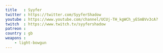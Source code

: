 ```yaml
---
title   : Syyfer
twitter : https://twitter.com/SyyferShadow
youtube : https://www.youtube.com/channel/UCUj-TH_kgWCh_yESmBVv3cA?
twitch  : https://www.twitch.tv/syyfershadow
patreon : 
country : gb
weapons :
    - light-bowgun
---
```


